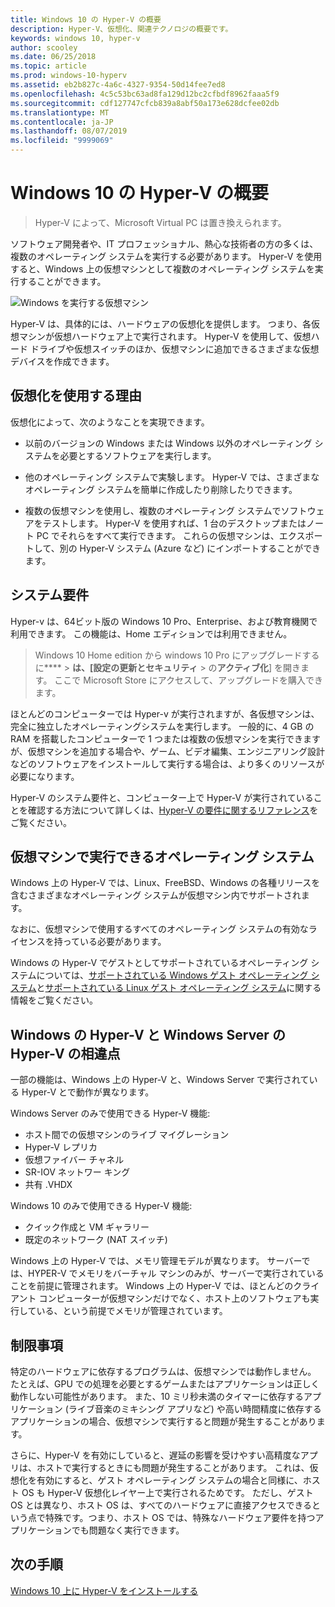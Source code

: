 ```yaml
---
title: Windows 10 の Hyper-V の概要
description: Hyper-V、仮想化、関連テクノロジの概要です。
keywords: windows 10, hyper-v
author: scooley
ms.date: 06/25/2018
ms.topic: article
ms.prod: windows-10-hyperv
ms.assetid: eb2b827c-4a6c-4327-9354-50d14fee7ed8
ms.openlocfilehash: 4c5c53bc63ad8fa129d12bc2cfbdf8962faaa5f9
ms.sourcegitcommit: cdf127747cfcb839a8abf50a173e628dcfee02db
ms.translationtype: MT
ms.contentlocale: ja-JP
ms.lasthandoff: 08/07/2019
ms.locfileid: "9999069"
---
```

# <a name="introduction-to-hyper-v-on-windows-10"></a>Windows 10 の Hyper-V の概要

> Hyper-V によって、Microsoft Virtual PC は置き換えられます。

ソフトウェア開発者や、IT プロフェッショナル、熱心な技術者の方の多くは、複数のオペレーティング システムを実行する必要があります。 Hyper-V を使用すると、Windows 上の仮想マシンとして複数のオペレーティング システムを実行することができます。

![Windows を実行する仮想マシン](media/HyperVNesting.png)

Hyper-V は、具体的には、ハードウェアの仮想化を提供します。  つまり、各仮想マシンが仮想ハードウェア上で実行されます。  Hyper-V を使用して、仮想ハード ドライブや仮想スイッチのほか、仮想マシンに追加できるさまざまな仮想デバイスを作成できます。

## <a name="reasons-to-use-virtualization"></a>仮想化を使用する理由

仮想化によって、次のようなことを実現できます。

* 以前のバージョンの Windows または Windows 以外のオペレーティング システムを必要とするソフトウェアを実行します。

* 他のオペレーティング システムで実験します。 Hyper-V では、さまざまなオペレーティング システムを簡単に作成したり削除したりできます。

* 複数の仮想マシンを使用し、複数のオペレーティング システムでソフトウェアをテストします。 Hyper-V を使用すれば、1 台のデスクトップまたはノート PC でそれらをすべて実行できます。 これらの仮想マシンは、エクスポートして、別の Hyper-V システム (Azure など) にインポートすることができます。

## <a name="system-requirements"></a>システム要件

Hyper-v は、64ビット版の Windows 10 Pro、Enterprise、および教育機関で利用できます。 この機能は、Home エディションでは利用できません。

> Windows 10 Home edition から windows 10 Pro にアップグレードするに**** > **は、[設定の更新とセキュリティ** > の**アクティブ化**] を開きます。 ここで Microsoft Store にアクセスして、アップグレードを購入できます。

ほとんどのコンピューターでは Hyper-v が実行されますが、各仮想マシンは、完全に独立したオペレーティングシステムを実行します。  一般的に、4 GB の RAM を搭載したコンピューターで 1 つまたは複数の仮想マシンを実行できますが、仮想マシンを追加する場合や、ゲーム、ビデオ編集、エンジニアリング設計などのソフトウェアをインストールして実行する場合は、より多くのリソースが必要になります。

Hyper-V のシステム要件と、コンピューター上で Hyper-V が実行されていることを確認する方法について詳しくは、[Hyper-V の要件に関するリファレンス](../reference/hyper-v-requirements.md)をご覧ください。

## <a name="operating-systems-you-can-run-in-a-virtual-machine"></a>仮想マシンで実行できるオペレーティング システム

Windows 上の Hyper-V では、Linux、FreeBSD、Windows の各種リリースを含むさまざまなオペレーティング システムが仮想マシン内でサポートされます。

なおに、仮想マシンで使用するすべてのオペレーティング システムの有効なライセンスを持っている必要があります。

Windows の Hyper-V でゲストとしてサポートされているオペレーティング システムについては、[サポートされている Windows ゲスト オペレーティング システム](supported-guest-os.md)と[サポートされている Linux ゲスト オペレーティング システム](https://docs.microsoft.com/windows-server/virtualization/hyper-v/Supported-Linux-and-FreeBSD-virtual-machines-for-Hyper-V-on-Windows)に関する情報をご覧ください。

## <a name="differences-between-hyper-v-on-windows-and-hyper-v-on-windows-server"></a>Windows の Hyper-V と Windows Server の Hyper-V の相違点

一部の機能は、Windows 上の Hyper-V と、Windows Server で実行されている Hyper-V とで動作が異なります。

Windows Server のみで使用できる Hyper-V 機能:

* ホスト間での仮想マシンのライブ マイグレーション
* Hyper-V レプリカ
* 仮想ファイバー チャネル
* SR-IOV ネットワー キング
* 共有 .VHDX

Windows 10 のみで使用できる Hyper-V 機能:

* クイック作成と VM ギャラリー
* 既定のネットワーク (NAT スイッチ)

Windows 上の Hyper-V では、メモリ管理モデルが異なります。 サーバーでは、HYPER-V でメモリをバーチャル マシンのみが、サーバーで実行されていることを前提に管理されます。 Windows 上の Hyper-V では、ほとんどのクライアント コンピューターが仮想マシンだけでなく、ホスト上のソフトウェアも実行している、という前提でメモリが管理されています。

## <a name="limitations"></a>制限事項

特定のハードウェアに依存するプログラムは、仮想マシンでは動作しません。 たとえば、GPU での処理を必要とするゲームまたはアプリケーションは正しく動作しない可能性があります。 また、10 ミリ秒未満のタイマーに依存するアプリケーション (ライブ音楽のミキシング アプリなど) や高い時間精度に依存するアプリケーションの場合、仮想マシンで実行すると問題が発生することがあります。

さらに、Hyper-V を有効にしていると、遅延の影響を受けやすい高精度なアプリは、ホストで実行するときにも問題が発生することがあります。  これは、仮想化を有効にすると、ゲスト オペレーティング システムの場合と同様に、ホスト OS も Hyper-V 仮想化レイヤー上で実行されるためです。 ただし、ゲスト OS とは異なり、ホスト OS は、すべてのハードウェアに直接アクセスできるという点で特殊です。つまり、ホスト OS では、特殊なハードウェア要件を持つアプリケーションでも問題なく実行できます。

## <a name="next-step"></a>次の手順

[Windows 10 上に Hyper-V をインストールする](../quick-start/enable-hyper-v.md)
